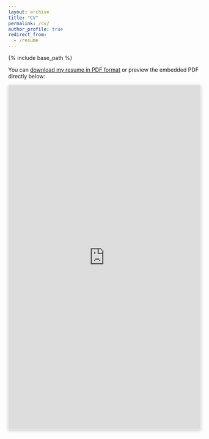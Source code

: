```yaml
---
layout: archive
title: "CV"
permalink: /cv/
author_profile: true
redirect_from:
  - /resume
---
```


{% include base_path %}



You can [download my resume in PDF format](https://drive.google.com/file/d/1901gRoQpbE0LpyE9XMk7xRCs9Gqfx-ds/view?usp=sharing) or preview the embedded PDF directly below:

<div style="display: flex; justify-content: left;">
  <iframe 
    src="https://drive.google.com/file/d/1901gRoQpbE0LpyE9XMk7xRCs9Gqfx-ds/preview" 
    width="750px" 
    height="900px" 
    style="border: 1px solid #eee; box-shadow: 0 2px 8px #ccc; background: #fafafa;"
    allow="autoplay">
  </iframe>
</div>

<!--
<iframe src="https://drive.google.com/file/d/1901gRoQpbE0LpyE9XMk7xRCs9Gqfx-ds/preview" width="100%" height="600px" style="border: none;"></iframe>
-->



<!--
https://drive.google.com/file/d/1901gRoQpbE0LpyE9XMk7xRCs9Gqfx-ds/view?usp=sharing
-->



<!--

// 只是一个测试用的例子，书的内容是“数学天书中的证明“
// 这个例子告诉我们，不能使用预览来预览太长的内容 预览一本书是不行的
## PDF版本

您可以[下载我的PDF格式简历](https://drive.google.com/file/d/1Os71B1CXHX0QfA444O5JgAYmSCsafT99/view?usp=sharing)或在下方直接预览：

<iframe src="https://docs.google.com/viewer?url=https://drive.google.com/file/d/1Os71B1CXHX0QfA444O5JgAYmSCsafT99/view?usp=sharing&embedded=true" width="100%" height="500px" style="border: none;"></iframe>
-->

<!--


https://drive.google.com/file/d/1Os71B1CXHX0QfA444O5JgAYmSCsafT99/view?usp=sharing

-->



<!--
Education
======
* B.S. in GitHub, GitHub University, 2012
* M.S. in Jekyll, GitHub University, 2014
* Ph.D in Version Control Theory, GitHub University, 2018 (expected)

Work experience
======
* Summer 2015: Research Assistant
  * Github University
  * Duties included: Tagging issues
  * Supervisor: Professor Git

* Fall 2015: Research Assistant
  * Github University
  * Duties included: Merging pull requests
  * Supervisor: Professor Hub
  
Skills
======
* Skill 1
* Skill 2
  * Sub-skill 2.1
  * Sub-skill 2.2
  * Sub-skill 2.3
* Skill 3

Publications
======
  <ul>{% for post in site.publications %}
    {% include archive-single-cv.html %}
  {% endfor %}</ul>
  
Talks
======
  <ul>{% for post in site.talks %}
    {% include archive-single-talk-cv.html %}
  {% endfor %}</ul>
  
Teaching
======
  <ul>{% for post in site.teaching %}
    {% include archive-single-cv.html %}
  {% endfor %}</ul>
  
Service and leadership
======
* Currently signed in to 43 different slack teams
-->
